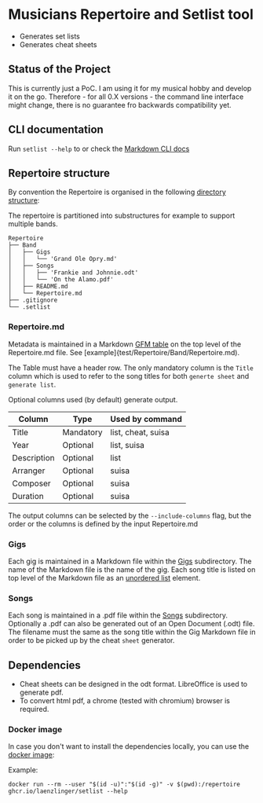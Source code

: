 # Musicians Repertoire and Setlist tool

* Generates set lists
* Generates cheat sheets

## Status of the Project

This is currently just a PoC. I am using it for my musical hobby and develop it on the go.
Therefore - for all 0.X versions - the command line interface might change, there is no 
guarantee fro backwards compatibility yet.

## CLI documentation

Run `setlist --help` to or check the [Markdown CLI docs](./docs/setlist.md)

## Repertoire structure

By convention the Repertoire is organised in the following [directory structure](test/Repertoire):

The repertoire is partitioned into substructures for example to support multiple bands.

```
Repertoire
├── Band
│   ├── Gigs
│   │   └── 'Grand Ole Opry.md'
│   ├── Songs
│   │   ├── 'Frankie and Johnnie.odt'
│   │   └── 'On the Alamo.pdf'
│   ├── README.md
│   └── Repertoire.md
├── .gitignore
└── .setlist
```

### Repertoire.md

Metadata is maintained in a Markdown [GFM table](https://github.github.com/gfm/#tables-extension-) on the top level of the
Repertoire.md file. See [example]{test/Repertoire/Band/Repertoire.md).

The Table must have a header row. The only mandatory column is the `Title` column which is used to refer to the song titles
for both `generte sheet` and  `generate list`.

Optional columns used (by default) generate output.

| Column      | Type      | Used by command    |
|-------------|-----------|--------------------|
| Title       | Mandatory | list, cheat, suisa |
| Year        | Optional  | list, suisa        |
| Description | Optional  | list               |
| Arranger    | Optional  | suisa              |
| Composer    | Optional  | suisa              |
| Duration    | Optional  | suisa              |

The output columns can be selected by the `--include-columns` flag, but the order or the columns is defined by the input
Repertoire.md

### Gigs

Each gig is maintained in a Markdown file within the [Gigs](test/Repertoire/Band/Gigs) subdirectory.
The name of the Markdown file is the name of the gig. Each song title is listed on top level of the Markdown file as an
[unordered list](https://www.markdownguide.org/basic-syntax/#unordered-lists) element.

### Songs

Each song is maintained in a .pdf file within the [Songs](test/Repertoire/Band/Songs) subdirectory.
Optionally a .pdf can also be generated out of an Open Document (.odt) file.
The filename must the same as the song title within the Gig Markdown file in order to be picked up by the cheat `sheet`
generator.

## Dependencies

- Cheat sheets can be designed in the odt format. LibreOffice is used to generate pdf.
- To convert html pdf, a chrome (tested with chromium) browser is required.

### Docker image

In case you don't want to install the dependencies locally, you can use the [docker image](https://github.com/laenzlinger/setlist/pkgs/container/setlist):

Example:

```
docker run --rm --user "$(id -u)":"$(id -g)" -v $(pwd):/repertoire ghcr.io/laenzlinger/setlist --help
```


